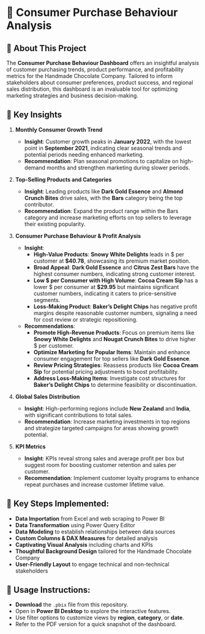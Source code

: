 # 🍫 Consumer Purchase Behaviour Analysis

## 📖 About This Project
The **Consumer Purchase Behaviour Dashboard** offers an insightful analysis of customer purchasing trends, product performance, and profitability metrics for the Handmade Chocolate Company. Tailored to inform stakeholders about consumer preferences, product success, and regional sales distribution, this dashboard is an invaluable tool for optimizing marketing strategies and business decision-making.

## 🔑 Key Insights
1. **Monthly Consumer Growth Trend**
   - **Insight**: Customer growth peaks in **January 2022**, with the lowest point in **September 2021**, indicating clear seasonal trends and potential periods needing enhanced marketing.
   - **Recommendation**: Plan seasonal promotions to capitalize on high-demand months and strengthen marketing during slower periods.

2. **Top-Selling Products and Categories**
   - **Insight**: Leading products like **Dark Gold Essence** and **Almond Crunch Bites** drive sales, with the **Bars** category being the top contributor.
   - **Recommendation**: Expand the product range within the Bars category and increase marketing efforts on top sellers to leverage their existing popularity.

3. **Consumer Purchase Behaviour & Profit Analysis**
   - **Insight**:
     - **High-Value Products**: **Snowy White Delights** leads in $ per customer at **$40.78**, showcasing its premium market position.
     - **Broad Appeal**: **Dark Gold Essence** and **Citrus Zest Bars** have the highest consumer numbers, indicating strong customer interest.
     - **Low $ per Consumer with High Volume**: **Cocoa Cream Sip** has a lower $ per consumer at **$29.95** but maintains significant customer numbers, indicating it caters to price-sensitive segments.
     - **Loss-Making Product**: **Baker’s Delight Chips** has negative profit margins despite reasonable customer numbers, signaling a need for cost review or strategic repositioning.
   - **Recommendations**:
     - **Promote High-Revenue Products**: Focus on premium items like **Snowy White Delights** and **Nougat Crunch Bites** to drive higher $ per customer.
     - **Optimize Marketing for Popular Items**: Maintain and enhance consumer engagement for top sellers like **Dark Gold Essence**.
     - **Review Pricing Strategies**: Reassess products like **Cocoa Cream Sip** for potential pricing adjustments to boost profitability.
     - **Address Loss-Making Items**: Investigate cost structures for **Baker’s Delight Chips** to determine feasibility or discontinuation.

4. **Global Sales Distribution**
   - **Insight**: High-performing regions include **New Zealand** and **India**, with significant contributions to total sales.
   - **Recommendation**: Increase marketing investments in top regions and strategize targeted campaigns for areas showing growth potential.

5. **KPI Metrics**
   - **Insight**: KPIs reveal strong sales and average profit per box but suggest room for boosting customer retention and sales per customer.
   - **Recommendation**: Implement customer loyalty programs to enhance repeat purchases and increase customer lifetime value.

## 📌 Key Steps Implemented:
- **Data Importation** from Excel and web scraping to Power BI  
- **Data Transformation** using Power Query Editor  
- **Data Modeling** to establish relationships between data sources  
- **Custom Columns & DAX Measures** for detailed analysis  
- **Captivating Visual Analysis** including charts and KPIs  
- **Thoughtful Background Design** tailored for the Handmade Chocolate Company  
- **User-Friendly Layout** to engage technical and non-technical stakeholders  

## 🚀 Usage Instructions:
- **Download** the `.pbix` file from this repository.
- Open in **Power BI Desktop** to explore the interactive features.
- Use filter options to customize views by **region**, **category**, or **date**.
- Refer to the PDF version for a quick snapshot of the dashboard.
